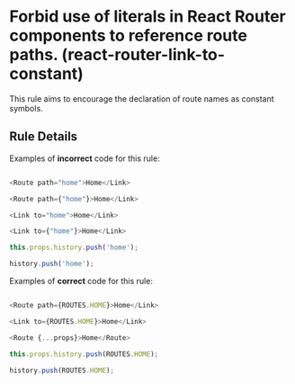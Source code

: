 # Forbid use of literals in React Router components to reference route paths. (react-router-link-to-constant)

This rule aims to encourage the declaration of route names as constant symbols.

## Rule Details

Examples of **incorrect** code for this rule:

```js

<Route path="home">Home</Link>

<Route path={"home"}>Home</Link>

<Link to="home">Home</Link>

<Link to={"home"}>Home</Link>

this.props.history.push('home');

history.push('home');

```

Examples of **correct** code for this rule:

```js

<Route path={ROUTES.HOME}>Home</Link>

<Link to={ROUTES.HOME}>Home</Link>

<Route {...props}>Home</Route>

this.props.history.push(ROUTES.HOME);

history.push(ROUTES.HOME);

```
